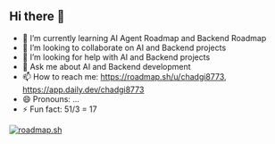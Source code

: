 ## Hi there 👋

- 🌱 I’m currently learning AI Agent Roadmap and Backend Roadmap
- 👯 I’m looking to collaborate on AI and Backend projects
- 🤔 I’m looking for help with AI and Backend projects
- 💬 Ask me about AI and Backend development
- 📫 How to reach me: https://roadmap.sh/u/chadgi8773, https://app.daily.dev/chadgi8773
- 😄 Pronouns: ...
- ⚡ Fun fact: 51/3 = 17


[![roadmap.sh](https://roadmap.sh/card/tall/681a332e3da6ef58483436c6?variant=dark&roadmaps=prompt-engineering%2Cai-agents%2Cbackend%2Cgit-github)](https://roadmap.sh)
